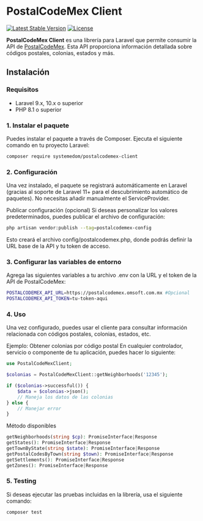 # PostalCodeMex Client

[![Latest Stable Version](https://poser.pugx.org/systemEDOM/postalcodemex-client/v/stable)](https://packagist.org/packages/systemEDOM/postalcodemex-client)
[![License](https://poser.pugx.org/systemEDOM/postalcodemex-client/license)](https://packagist.org/packages/systemEDOM/postalcodemex-client)

**PostalCodeMex Client** es una librería para Laravel que permite consumir la API de [PostalCodeMex](http://postalcodemex.omsoft.com.mx). Esta API proporciona información detallada sobre códigos postales, colonias, estados y más.

## Instalación

### Requisitos

- Laravel 9.x, 10.x o superior
- PHP 8.1 o superior

### 1. Instalar el paquete

Puedes instalar el paquete a través de Composer. Ejecuta el siguiente comando en tu proyecto Laravel:

```bash
composer require systemedom/postalcodemex-client
```

### 2. Configuración

Una vez instalado, el paquete se registrará automáticamente en Laravel (gracias al soporte de Laravel 11+ para el descubrimiento automático de paquetes). No necesitas añadir manualmente el ServiceProvider.

Publicar configuración (opcional)
Si deseas personalizar los valores predeterminados, puedes publicar el archivo de configuración:

```bash
php artisan vendor:publish --tag=postalcodemex-config
```
Esto creará el archivo config/postalcodemex.php, donde podrás definir la URL base de la API y tu token de acceso.

### 3. Configurar las variables de entorno

Agrega las siguientes variables a tu archivo .env con la URL y el token de la API de PostalCodeMex: 

```bash
POSTALCODEMEX_API_URL=https://postalcodemex.omsoft.com.mx #Opcional
POSTALCODEMEX_API_TOKEN=tu-token-aqui
```

### 4. Uso

Una vez configurado, puedes usar el cliente para consultar información relacionada con códigos postales, colonias, estados, etc.

Ejemplo: Obtener colonias por código postal
En cualquier controlador, servicio o componente de tu aplicación, puedes hacer lo siguiente:

```php
use PostalCodeMexClient;

$colonias = PostalCodeMexClient::getNeighborhoods('12345');

if ($colonias->successful()) {
    $data = $colonias->json();
    // Maneja los datos de las colonias
} else {
    // Manejar error
}
```

Método disponibles

```php
getNeighborhoods(string $cp): PromiseInterface|Response
getStates(): PromiseInterface|Response
getTownByState(string $state): PromiseInterface|Response
getPostalCodesByTown(string $town): PromiseInterface|Response
getSettlements(): PromiseInterface|Response
getZones(): PromiseInterface|Response
```

### 5. Testing

Si deseas ejecutar las pruebas incluidas en la librería, usa el siguiente comando:


```bash
composer test
```
